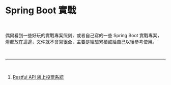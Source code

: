# Spring Boot 實戰

<br>

偶爾看到一些好玩的實戰專案照刻，或者自己寫的一些 Spring Boot 實戰專案，燈都放在這邊，文件就不會寫很全，主要是經驗累積或給自己以後參考使用。

<br>

---

<br>

1. [Restful API 線上投票系統](./polling_app/README.md)

